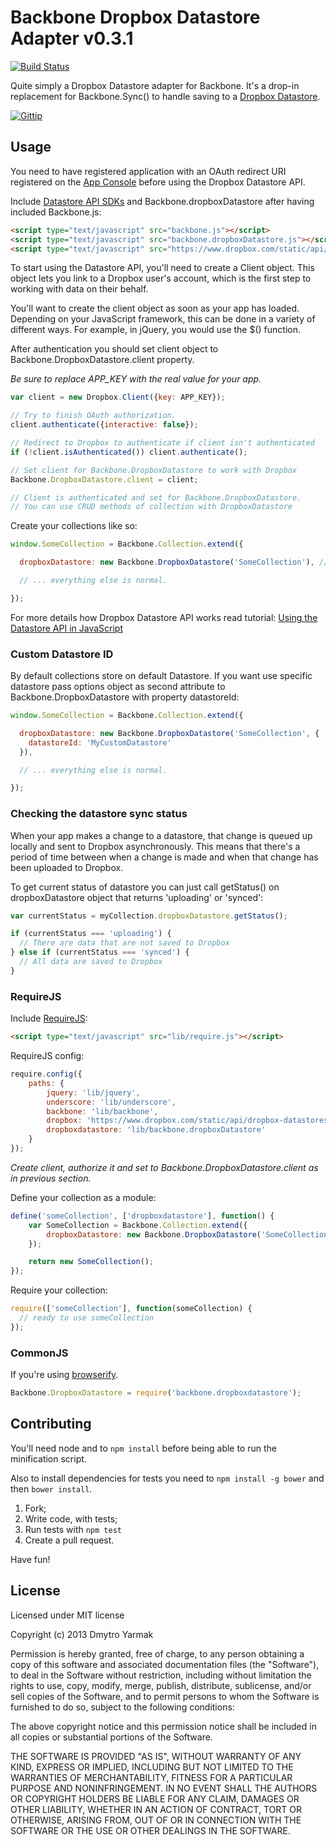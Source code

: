 # Backbone Dropbox Datastore Adapter v0.3.1

[![Build Status](https://secure.travis-ci.org/dmytroyarmak/Backbone.dropboxDatastore.png?branch=master)](http://travis-ci.org/dmytroyarmak/Backbone.dropboxDatastore)

Quite simply a Dropbox Datastore adapter for Backbone. It's a drop-in replacement for Backbone.Sync() to handle saving to a [Dropbox Datastore](https://www.dropbox.com/developers/datastore).

[![Gittip](http://badgr.co/gittip/dmytroyarmak.png)](https://www.gittip.com/dmytroyarmak/)

## Usage

You need to have registered application with an OAuth redirect URI registered on the [App Console](https://www.dropbox.com/developers/apps) before using the Dropbox Datastore API.

Include [Datastore API SDKs](https://www.dropbox.com/developers/datastore/sdks/js) and Backbone.dropboxDatastore after having included Backbone.js:

```html
<script type="text/javascript" src="backbone.js"></script>
<script type="text/javascript" src="backbone.dropboxDatastore.js"></script>
<script type="text/javascript" src="https://www.dropbox.com/static/api/dropbox-datastores-1.0-latest.js"></script>
```

To start using the Datastore API, you'll need to create a Client object. This object lets you link to a Dropbox user's account, which is the first step to working with data on their behalf.

You'll want to create the client object as soon as your app has loaded. Depending on your JavaScript framework, this can be done in a variety of different ways. For example, in jQuery, you would use the $() function.

After authentication you should set client object to Backbone.DropboxDatastore.client property.

*Be sure to replace APP_KEY with the real value for your app.*

```javascript
var client = new Dropbox.Client({key: APP_KEY});

// Try to finish OAuth authorization.
client.authenticate({interactive: false});

// Redirect to Dropbox to authenticate if client isn't authenticated
if (!client.isAuthenticated()) client.authenticate();

// Set client for Backbone.DropboxDatastore to work with Dropbox
Backbone.DropboxDatastore.client = client;

// Client is authenticated and set for Backbone.DropboxDatastore.
// You can use CRUD methods of collection with DropboxDatastore
```

Create your collections like so:

```javascript
window.SomeCollection = Backbone.Collection.extend({

  dropboxDatastore: new Backbone.DropboxDatastore('SomeCollection'), // Unique name within your app.

  // ... everything else is normal.

});
```

For more details how Dropbox Datastore API works read tutorial: [Using the Datastore API in JavaScript](https://www.dropbox.com/developers/datastore/tutorial/js)

### Custom Datastore ID

By default collections store on default Datastore. If you want use specific datastore pass options object as second attribute to Backbone.DropboxDatastore with property datastoreId:

```javascript
window.SomeCollection = Backbone.Collection.extend({

  dropboxDatastore: new Backbone.DropboxDatastore('SomeCollection', {
    datastoreId: 'MyCustomDatastore'
  }),

  // ... everything else is normal.

});
```

### Checking the datastore sync status

When your app makes a change to a datastore, that change is queued up locally and sent to Dropbox asynchronously. This means that there's a period of time between when a change is made and when that change has been uploaded to Dropbox.

To get current status of datastore you can just call getStatus() on dropboxDatastore object that returns 'uploading' or 'synced':

```javascript
var currentStatus = myCollection.dropboxDatastore.getStatus();

if (currentStatus === 'uploading') {
  // There are data that are not saved to Dropbox
} else if (currentStatus === 'synced') {
  // All data are saved to Dropbox
}
````

### RequireJS

Include [RequireJS](http://requirejs.org):

```html
<script type="text/javascript" src="lib/require.js"></script>
```

RequireJS config:
```javascript
require.config({
    paths: {
        jquery: 'lib/jquery',
        underscore: 'lib/underscore',
        backbone: 'lib/backbone',
        dropbox: 'https://www.dropbox.com/static/api/dropbox-datastores-1.0-latest',
        dropboxdatastore: 'lib/backbone.dropboxDatastore'
    }
});
```

*Create client, authorize it and set to Backbone.DropboxDatastore.client as in previous section.*

Define your collection as a module:
```javascript
define('someCollection', ['dropboxdatastore'], function() {
    var SomeCollection = Backbone.Collection.extend({
        dropboxDatastore: new Backbone.DropboxDatastore('SomeCollection') // Unique name within your app.
    });

    return new SomeCollection();
});
```

Require your collection:
```javascript
require(['someCollection'], function(someCollection) {
  // ready to use someCollection
});
```

### CommonJS

If you're using [browserify](https://github.com/substack/node-browserify).

```javascript
Backbone.DropboxDatastore = require('backbone.dropboxdatastore');
```

## Contributing

You'll need node and to `npm install` before being able to run the minification script.

Also to install dependencies for tests you need to `npm install -g bower` and then `bower install`.

1. Fork;
2. Write code, with tests;
4. Run tests with `npm test`
5. Create a pull request.

Have fun!

## License

Licensed under MIT license

Copyright (c) 2013 Dmytro Yarmak

Permission is hereby granted, free of charge, to any person obtaining
a copy of this software and associated documentation files (the
"Software"), to deal in the Software without restriction, including
without limitation the rights to use, copy, modify, merge, publish,
distribute, sublicense, and/or sell copies of the Software, and to
permit persons to whom the Software is furnished to do so, subject to
the following conditions:

The above copyright notice and this permission notice shall be
included in all copies or substantial portions of the Software.

THE SOFTWARE IS PROVIDED "AS IS", WITHOUT WARRANTY OF ANY KIND,
EXPRESS OR IMPLIED, INCLUDING BUT NOT LIMITED TO THE WARRANTIES OF
MERCHANTABILITY, FITNESS FOR A PARTICULAR PURPOSE AND
NONINFRINGEMENT. IN NO EVENT SHALL THE AUTHORS OR COPYRIGHT HOLDERS BE
LIABLE FOR ANY CLAIM, DAMAGES OR OTHER LIABILITY, WHETHER IN AN ACTION
OF CONTRACT, TORT OR OTHERWISE, ARISING FROM, OUT OF OR IN CONNECTION
WITH THE SOFTWARE OR THE USE OR OTHER DEALINGS IN THE SOFTWARE.
